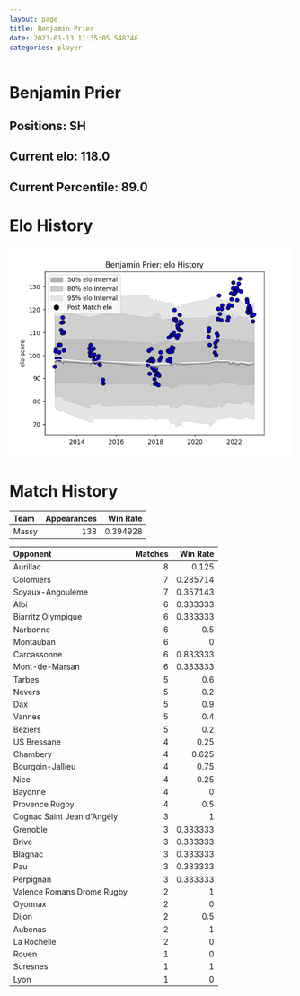 ```yaml
---  
layout: page  
title: Benjamin Prier  
date: 2023-01-13 11:35:05.548748  
categories: player  
---
```

# Benjamin Prier

## Positions: SH

## Current elo: 118.0

## Current Percentile: 89.0

# Elo History


![elo history](history_BenjaminPrier.png)
# Match History


| Team   |   Appearances |   Win Rate |
|:-------|--------------:|-----------:|
| Massy  |           138 |   0.394928 |

| Opponent                   |   Matches |   Win Rate |
|:---------------------------|----------:|-----------:|
| Aurillac                   |         8 |   0.125    |
| Colomiers                  |         7 |   0.285714 |
| Soyaux-Angouleme           |         7 |   0.357143 |
| Albi                       |         6 |   0.333333 |
| Biarritz Olympique         |         6 |   0.333333 |
| Narbonne                   |         6 |   0.5      |
| Montauban                  |         6 |   0        |
| Carcassonne                |         6 |   0.833333 |
| Mont-de-Marsan             |         6 |   0.333333 |
| Tarbes                     |         5 |   0.6      |
| Nevers                     |         5 |   0.2      |
| Dax                        |         5 |   0.9      |
| Vannes                     |         5 |   0.4      |
| Beziers                    |         5 |   0.2      |
| US Bressane                |         4 |   0.25     |
| Chambery                   |         4 |   0.625    |
| Bourgoin-Jallieu           |         4 |   0.75     |
| Nice                       |         4 |   0.25     |
| Bayonne                    |         4 |   0        |
| Provence Rugby             |         4 |   0.5      |
| Cognac Saint Jean d'Angély |         3 |   1        |
| Grenoble                   |         3 |   0.333333 |
| Brive                      |         3 |   0.333333 |
| Blagnac                    |         3 |   0.333333 |
| Pau                        |         3 |   0.333333 |
| Perpignan                  |         3 |   0.333333 |
| Valence Romans Drome Rugby |         2 |   1        |
| Oyonnax                    |         2 |   0        |
| Dijon                      |         2 |   0.5      |
| Aubenas                    |         2 |   1        |
| La Rochelle                |         2 |   0        |
| Rouen                      |         1 |   0        |
| Suresnes                   |         1 |   1        |
| Lyon                       |         1 |   0        |